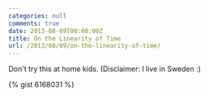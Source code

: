 ```yaml
---
categories: null
comments: true
date: 2013-08-09T00:00:00Z
title: On the Linearity of Time
url: /2013/08/09/on-the-linearity-of-time/
---
```


Don't try this at home kids. (Disclaimer: I live in Sweden :)

<!--more-->

{% gist 6168031 %}

